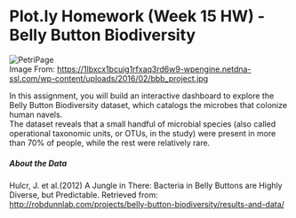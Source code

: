 # Plot.ly Homework (Week 15 HW) - Belly Button Biodiversity

![PetriPage](https://1lbxcx1bcuig1rfxaq3rd6w9-wpengine.netdna-ssl.com/wp-content/uploads/2016/02/bbb_project.jpg)\
Image From: https://1lbxcx1bcuig1rfxaq3rd6w9-wpengine.netdna-ssl.com/wp-content/uploads/2016/02/bbb_project.jpg

In this assignment, you will build an interactive dashboard to explore the Belly Button Biodiversity dataset, which catalogs the microbes that colonize human navels.\
The dataset reveals that a small handful of microbial species (also called operational taxonomic units, or OTUs, in the study) were present in more than 70% of people, while the rest were relatively rare.

##### About the Data
Hulcr, J. et al.(2012) A Jungle in There: Bacteria in Belly Buttons are Highly Diverse, but Predictable. Retrieved from: http://robdunnlab.com/projects/belly-button-biodiversity/results-and-data/
